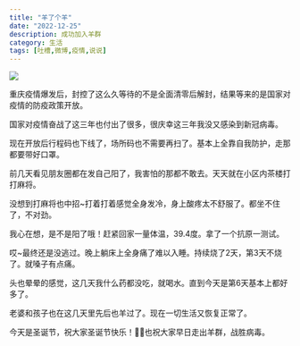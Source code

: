 ```yaml
---
title: "羊了个羊"
date: "2022-12-25"
description: 成功加入羊群
category: 生活
tags: [吐槽,微博,疫情,说说]
---
```

![](https://cos.chenyyds.com/pic/XGBD.jpg)

重庆疫情爆发后，封控了这么久等待的不是全面清零后解封，结果等来的是国家对疫情的防疫政策开放。

国家对疫情奋战了这三年也付出了很多，很庆幸这三年我没又感染到新冠病毒。

现在开放后行程码也下线了，场所码也不需要再扫了。基本上全靠自我防护，走那都要带好口罩。

前几天看见朋友圈都在发自己阳了，我害怕的那都不敢去。天天就在小区内茶楼打打麻将。

没想到打麻将也中招~打着打着感觉全身发冷，身上酸疼太不舒服了。都坐不住了，不对劲。

我心在想，是不是阳了哦！赶紧回家一量体温，39.4度。拿了一个抗原一测试。

哎~最终还是没逃过。晚上躺床上全身痛了难以入睡。持续烧了2天，第3天不烧了。就嗓子有点痛。

头也晕晕的感觉，这几天我什么药都没吃，就喝水。直到今天是第6天基本上都好多了。

老婆和孩子也在这几天里先后也羊过了。现在一切生活又恢复正常了。   

今天是圣诞节，祝大家圣诞节快乐！🎄🎇也祝大家早日走出羊群，战胜病毒。
<!--more-->						
 